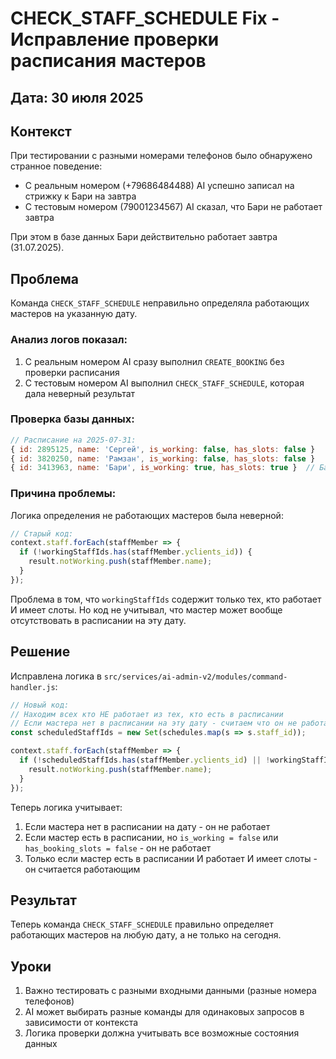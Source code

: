 # CHECK_STAFF_SCHEDULE Fix - Исправление проверки расписания мастеров

## Дата: 30 июля 2025

## Контекст

При тестировании с разными номерами телефонов было обнаружено странное поведение:
- С реальным номером (+79686484488) AI успешно записал на стрижку к Бари на завтра
- С тестовым номером (79001234567) AI сказал, что Бари не работает завтра

При этом в базе данных Бари действительно работает завтра (31.07.2025).

## Проблема

Команда `CHECK_STAFF_SCHEDULE` неправильно определяла работающих мастеров на указанную дату.

### Анализ логов показал:
1. С реальным номером AI сразу выполнил `CREATE_BOOKING` без проверки расписания
2. С тестовым номером AI выполнил `CHECK_STAFF_SCHEDULE`, которая дала неверный результат

### Проверка базы данных:
```javascript
// Расписание на 2025-07-31:
{ id: 2895125, name: 'Сергей', is_working: false, has_slots: false }
{ id: 3820250, name: 'Рамзан', is_working: false, has_slots: false }
{ id: 3413963, name: 'Бари', is_working: true, has_slots: true }  // Бари работает!
```

### Причина проблемы:
Логика определения не работающих мастеров была неверной:
```javascript
// Старый код:
context.staff.forEach(staffMember => {
  if (!workingStaffIds.has(staffMember.yclients_id)) {
    result.notWorking.push(staffMember.name);
  }
});
```

Проблема в том, что `workingStaffIds` содержит только тех, кто работает И имеет слоты. Но код не учитывал, что мастер может вообще отсутствовать в расписании на эту дату.

## Решение

Исправлена логика в `src/services/ai-admin-v2/modules/command-handler.js`:

```javascript
// Новый код:
// Находим всех кто НЕ работает из тех, кто есть в расписании
// Если мастера нет в расписании на эту дату - считаем что он не работает
const scheduledStaffIds = new Set(schedules.map(s => s.staff_id));

context.staff.forEach(staffMember => {
  if (!scheduledStaffIds.has(staffMember.yclients_id) || !workingStaffIds.has(staffMember.yclients_id)) {
    result.notWorking.push(staffMember.name);
  }
});
```

Теперь логика учитывает:
1. Если мастера нет в расписании на дату - он не работает
2. Если мастер есть в расписании, но `is_working = false` или `has_booking_slots = false` - он не работает
3. Только если мастер есть в расписании И работает И имеет слоты - он считается работающим

## Результат

Теперь команда `CHECK_STAFF_SCHEDULE` правильно определяет работающих мастеров на любую дату, а не только на сегодня.

## Уроки

1. Важно тестировать с разными входными данными (разные номера телефонов)
2. AI может выбирать разные команды для одинаковых запросов в зависимости от контекста
3. Логика проверки должна учитывать все возможные состояния данных
